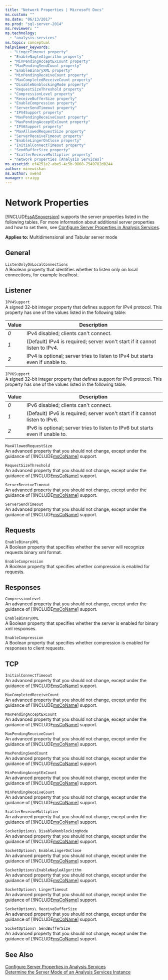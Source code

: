 ```yaml
---
title: "Network Properties | Microsoft Docs"
ms.custom: ""
ms.date: "06/13/2017"
ms.prod: "sql-server-2014"
ms.reviewer: ""
ms.technology: 
  - "analysis-services"
ms.topic: conceptual
helpviewer_keywords: 
  - "LingerTimeout property"
  - "EnableNagleAlgorithm property"
  - "MinPendingAcceptExCount property"
  - "MaxPendingSendCount property"
  - "EnableBinaryXML property"
  - "MinPendingReceiveCount property"
  - "MaxCompletedReceiveCount property"
  - "DisableNonblockingMode property"
  - "RequestSizeThreshold property"
  - "CompressionLevel property"
  - "ReceiveBufferSize property"
  - "EnableCompression property"
  - "ServerSendTimeout property"
  - "IPV4Support property"
  - "MaxPendingReceiveCount property"
  - "MaxPendingAcceptExCount property"
  - "IPV6Support property"
  - "MaxAllowedRequestSize property"
  - "ServerReceiveTimeout property"
  - "EnableLingerOnClose property"
  - "InitialConnectTimeout property"
  - "SendBufferSize property"
  - "ScatterReceiveMultiplier property"
  - "network properties [Analysis Services]"
ms.assetid: ef4251e2-abe5-4c5b-9868-7549782d0244
author: minewiskan
ms.author: owend
manager: craigg
---
```

# Network Properties
  [!INCLUDE[ssASnoversion](../../includes/ssasnoversion-md.md)] supports the server properties listed in the following tables. For more information about additional server properties and how to set them, see [Configure Server Properties in Analysis Services](server-properties-in-analysis-services.md).  
  
 **Applies to:** Multidimensional and Tabular server mode  
  
## General  
 `ListenOnlyOnLocalConnections`  
 A Boolean property that identifies whether to listen only on local connections, for example localhost.  
  
## Listener  
 `IPV4Support`  
 A signed 32-bit integer property that defines support for IPv4 protocol. This property has one of the values listed in the following table:  
  
|Value|Description|  
|-----------|-----------------|  
|*0*|IPv4 disabled; clients can't connect.|  
|*1*|(Default) IPv4 is required; server won't start if it cannot listen to IPv4.|  
|*2*|IPv4 is optional; server tries to listen to IPv4 but starts even if unable to.|  
  
 `IPV6Support`  
 A signed 32-bit integer property that defines support for IPv6 protocol. This property has one of the values listed in the following table:  
  
|Value|Description|  
|-----------|-----------------|  
|*0*|IPv6 disabled; clients can't connect.|  
|*1*|(Default) IPv6 is required; server won't start if it cannot listen to IPv6.|  
|*2*|IPv6 is optional; server tries to listen to IPv6 but starts even if unable to.|  
  
 `MaxAllowedRequestSize`  
 An advanced property that you should not change, except under the guidance of [!INCLUDE[msCoName](../../includes/msconame-md.md)] support.  
  
 `RequestSizeThreshold`  
 An advanced property that you should not change, except under the guidance of [!INCLUDE[msCoName](../../includes/msconame-md.md)] support.  
  
 `ServerReceiveTimeout`  
 An advanced property that you should not change, except under the guidance of [!INCLUDE[msCoName](../../includes/msconame-md.md)] support.  
  
 `ServerSendTimeout`  
 An advanced property that you should not change, except under the guidance of [!INCLUDE[msCoName](../../includes/msconame-md.md)] support.  
  
## Requests  
 `EnableBinaryXML`  
 A Boolean property that specifies whether the server will recognize requests binary xml format.  
  
 `EnableCompression`  
 A Boolean property that specifies whether compression is enabled for requests.  
  
## Responses  
 `CompressionLevel`  
 An advanced property that you should not change, except under the guidance of [!INCLUDE[msCoName](../../includes/msconame-md.md)] support.  
  
 `EnableBinaryXML`  
 A Boolean property that specifies whether the server is enabled for binary xml responses.  
  
 `EnableCompression`  
 A Boolean property that specifies whether compression is enabled for responses to client requests.  
  
## TCP  
 `InitialConnectTimeout`  
 An advanced property that you should not change, except under the guidance of [!INCLUDE[msCoName](../../includes/msconame-md.md)] support.  
  
 `MaxCompletedReceiveCount`  
 An advanced property that you should not change, except under the guidance of [!INCLUDE[msCoName](../../includes/msconame-md.md)] support.  
  
 `MaxPendingAcceptExCount`  
 An advanced property that you should not change, except under the guidance of [!INCLUDE[msCoName](../../includes/msconame-md.md)] support.  
  
 `MaxPendingReceiveCount`  
 An advanced property that you should not change, except under the guidance of [!INCLUDE[msCoName](../../includes/msconame-md.md)] support.  
  
 `MaxPendingSendCount`  
 An advanced property that you should not change, except under the guidance of [!INCLUDE[msCoName](../../includes/msconame-md.md)] support.  
  
 `MinPendingAcceptExCount`  
 An advanced property that you should not change, except under the guidance of [!INCLUDE[msCoName](../../includes/msconame-md.md)] support.  
  
 `MinPendingReceiveCount`  
 An advanced property that you should not change, except under the guidance of [!INCLUDE[msCoName](../../includes/msconame-md.md)] support.  
  
 `ScatterReceiveMultiplier`  
 An advanced property that you should not change, except under the guidance of [!INCLUDE[msCoName](../../includes/msconame-md.md)] support.  
  
 `SocketOptions\ DisableNonblockingMode`  
 An advanced property that you should not change, except under the guidance of [!INCLUDE[msCoName](../../includes/msconame-md.md)] support.  
  
 `SocketOptions\ EnableLingerOnClose`  
 An advanced property that you should not change, except under the guidance of [!INCLUDE[msCoName](../../includes/msconame-md.md)] support.  
  
 `SocketOptions\EnableNagleAlgorithm`  
 An advanced property that you should not change, except under the guidance of [!INCLUDE[msCoName](../../includes/msconame-md.md)] support.  
  
 `SocketOptions\ LingerTimeout`  
 An advanced property that you should not change, except under the guidance of [!INCLUDE[msCoName](../../includes/msconame-md.md)] support.  
  
 `SocketOptions\ ReceiveBufferSize`  
 An advanced property that you should not change, except under the guidance of [!INCLUDE[msCoName](../../includes/msconame-md.md)] support.  
  
 `SocketOptions\ SendBufferSize`  
 An advanced property that you should not change, except under the guidance of [!INCLUDE[msCoName](../../includes/msconame-md.md)] support.  
  
## See Also  
 [Configure Server Properties in Analysis Services](server-properties-in-analysis-services.md)   
 [Determine the Server Mode of an Analysis Services Instance](../instances/determine-the-server-mode-of-an-analysis-services-instance.md)  
  
  
